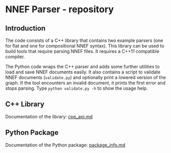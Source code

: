 NNEF Parser - repository
===================


Introduction
------------

The code consists of a C++ library that contains two example parsers (one for
flat and one for compositional NNEF syntax). This library can be used to build tools
that require parsing NNEF files. It requires a C++11 compatible compiler. 

The Python code wraps the C++ parser and adds some further utilities to load and save NNEF documents easily. It also contains a script to validate NNEF documents (`validate.py`) and optionally print a lowered version of the graph. If the tool encounters an invalid document, it prints the first error and stops parsing. Type `python validate.py -h` to show the usage help.

C++ Library
-----------

Documentation of the library: [cpp_api.md](cpp_api.md)


Python Package
--------------

Documentation of the Python package: [package_info.md](package_info.md)


